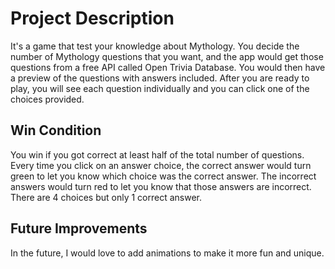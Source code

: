 # Project Description
It's a game that test your knowledge about Mythology. You decide the number of Mythology questions that you want, and the app would get those questions from a free API called Open Trivia Database. You would then have a preview of the questions with answers included. After you are ready to play, you will see each question individually and you can click one of the choices provided. 

## Win Condition
You win if you got correct at least half of the total number of questions. Every time you click on an answer choice, the correct answer would turn green to let you know which choice was the correct answer. The incorrect answers would turn red to let you know that those answers are incorrect. There are 4 choices but only 1 correct answer. 

## Future Improvements
In the future, I would love to add animations to make it more fun and unique.
